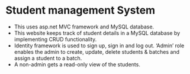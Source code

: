 # Student management System
* This uses asp.net MVC framework and MySQL database.
* This website keeps  track of student details in a MySQL database by implementing CRUD functionality.
* Identity framework is used to sign up, sign in and log out. ‘Admin’ role enables the admin to create, update, delete students & batches and assign a student to a batch. 
* A non-admin gets a read-only view of the students.
